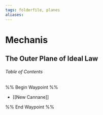 ```yaml
---
tags: folderfile, planes
aliases:
---
```

# Mechanis
## The Outer Plane of Ideal Law


###### Table of Contents
%% Begin Waypoint %%
- [[New Cannane]]

%% End Waypoint %%
 
